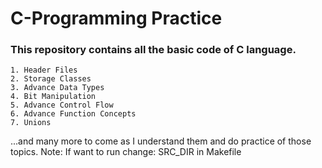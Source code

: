 # C-Programming Practice

### This repository contains all the basic code of C language.

~~~
1. Header Files
2. Storage Classes
3. Advance Data Types
4. Bit Manipulation
5. Advance Control Flow
6. Advance Function Concepts
7. Unions
~~~

...and many more to come as I understand them and do practice of those topics.
Note: If want to run change:
    SRC_DIR
    in Makefile